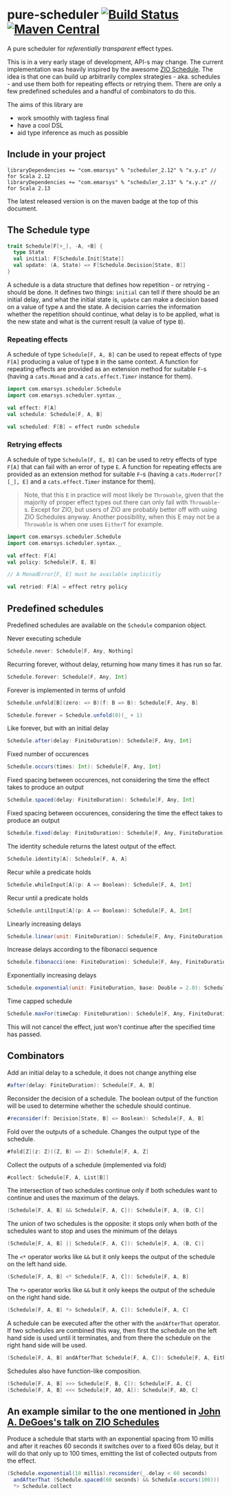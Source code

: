 # pure-scheduler [![Build Status](https://travis-ci.org/emartech/pure-scheduler.svg?branch=master)](https://travis-ci.org/emartech/pure-scheduler) [![Maven Central](https://img.shields.io/maven-central/v/com.emarsys/scheduler_2.12.svg?label=Maven%20Central)](https://search.maven.org/search?q=g:%22com.emarsys%22%20AND%20a:%22scheduler_2.12%22)

A pure scheduler for _referentially transparent_ effect types.

This is in a very early stage of development, API-s may change. The current implementation was heavily inspired by the awesome [ZIO Schedule]. The idea is that one can build up arbitrarily complex strategies - aka. schedules - and use them both for repeating effects or retrying them. There are only a few predefined schedules and a handful of combinators to do this.

The aims of this library are

* work smoothly with tagless final
* have a cool DSL
* aid type inference as much as possible

## Include in your project

```
libraryDependencies += "com.emarsys" % "scheduler_2.12" % "x.y.z" // for Scala 2.12
libraryDependencies += "com.emarsys" % "scheduler_2.13" % "x.y.z" // for Scala 2.13
```

The latest released version is on the maven badge at the top of this document.

## The Schedule type

```scala
trait Schedule[F[+_], -A, +B] {
  type State
  val initial: F[Schedule.Init[State]]
  val update: (A, State) => F[Schedule.Decision[State, B]]
}
```

A schedule is a data structure that defines how repetition - or retrying - should be done. It defines two things: `initial` can tell if there should be an initial delay, and what the initial state is, `update` can make a decision based on a value of type `A` and the state. A decision carries the information whether the repetition should continue, what delay is to be applied, what is the new state and what is the current result (a value of type `B`).

### Repeating effects

A schedule of type `Schedule[F, A, B]` can be used to repeat effects of type `F[A]` producing a value of type `B` in the same context. A function for repeating effects are provided as an extension method for suitable `F`-s (having a `cats.Monad` and a `cats.effect.Timer` instance for them).

```scala
import com.emarsys.scheduler.Schedule
import com.emarsys.scheduler.syntax._

val effect: F[A]
val schedule: Schedule[F, A, B]

val scheduled: F[B] = effect runOn schedule
```

### Retrying effects

A schedule of type `Schedule[F, E, B]` can be used to retry effects of type `F[A]` that can fail with an error of type `E`. A function for repeating effects are provided as an extension method for suitable `F`-s (having a `cats.Moderror[?[_], E]` and a `cats.effect.Timer` instance for them).

> Note, that this `E` in practice will most likely be `Throwable`, given that the majority of proper effect types out there can only fail with `Throwable`-s. Except for ZIO, but users of ZIO are probably better off with using ZIO Schedules anyway. Another possibility, when this E may not be a `Throwable` is when one uses `EitherT` for example.

```scala
import com.emarsys.scheduler.Schedule
import com.emarsys.scheduler.syntax._

val effect: F[A]
val policy: Schedule[F, E, B]

// A MonadError[F, E] must be available implicitly

val retried: F[A] = effect retry policy
```

## Predefined schedules

Predefined schedules are available on the `Schedule` companion object.

Never executing schedule
```scala
Schedule.never: Schedule[F, Any, Nothing]
```

Recurring forever, without delay, returning how many times it has run so far.
```scala
Schedule.forever: Schedule[F, Any, Int]
```

Forever is implemented in terms of unfold
```scala
Schedule.unfold[B](zero: => B)(f: B => B): Schedule[F, Any, B]

Schedule.forever = Schedule.unfold(0)(_ + 1)
```

Like forever, but with an initial delay
```scala
Schedule.after(delay: FiniteDuration): Schedule[F, Any, Int]
```

Fixed number of occurences
```scala
Schedule.occurs(times: Int): Schedule[F, Any, Int]
```

Fixed spacing between occurences, not considering the time the effect takes to produce an output
```scala
Schedule.spaced(delay: FiniteDuration): Schedule[F, Any, Int]
```

Fixed spacing between occurences, considering the time the effect takes to produce an output
```scala
Schedule.fixed(delay: FiniteDuration): Schedule[F, Any, FiniteDuration]
```

The identity schedule returns the latest output of the effect.
```scala
Schedule.identity[A]: Schedule[F, A, A]
```

Recur while a predicate holds
```scala
Schedule.whileInput[A](p: A => Boolean): Schedule[F, A, Int]
```

Recur until a predicate holds
```scala
Schedule.untilInput[A](p: A => Boolean): Schedule[F, A, Int]
```

Linearly increasing delays
```scala
Schedule.linear(unit: FiniteDuration): Schedule[F, Any, FiniteDuration]
```

Increase delays according to the fibonacci sequence
```scala
Schedule.fibonacci(one: FiniteDuration): Schedule[F, Any, FiniteDuration]
```

Exponentially increasing delays
```scala
Schedule.exponential(unit: FiniteDuration, base: Double = 2.0): Schedule[F, Any, FiniteDuration]
```

Time capped schedule
```scala
Schedule.maxFor(timeCap: FiniteDuration): Schedule[F, Any, FiniteDuration]
```
This will not cancel the effect, just won't continue after the specified time has passed.


## Combinators

Add an initial delay to a schedule, it does not change anything else
```scala
#after(delay: FiniteDuration): Schedule[F, A, B]
```

Reconsider the decision of a schedule. The boolean output of the function will be used to determine whether the schedule should continue.
```scala
#reconsider(f: Decision[State, B] => Boolean): Schedule[F, A, B]
```

Fold over the outputs of a schedule. Changes the output type of the schedule.
```scala
#fold[Z](z: Z)((Z, B) => Z): Schedule[F, A, Z]
```

Collect the outputs of a schedule (implemented via fold)
```scala
#collect: Schedule[F, A, List[B]]
```

The intersection of two schedules continue only if both schedules want to continue and uses the maximum of the delays.

```scala
(Schedule[F, A, B] && Schedule[F, A, C]): Schedule[F, A, (B, C)]
```

The union of two schedules is the opposite: it stops only when both of the schedules want to stop and uses the minimum of the delays

```scala
(Schedule[F, A, B] || Schedule[F, A, C]): Schedule[F, A, (B, C)]
```

The `<*` operator works like `&&` but it only keeps the output of the schedule on the left hand side.
```scala
(Schedule[F, A, B] <* Schedule[F, A, C]): Schedule[F, A, B]
```

The `*>` operator works like `&&` but it only keeps the output of the schedule on the right hand side.
```scala
(Schedule[F, A, B] *> Schedule[F, A, C]): Schedule[F, A, C]
```

A schedule can be executed after the other with the `andAfterThat` operator. If two schedules are combined this way, then first the schedule on the left hand side is used until it terminates, and from there the schedule on the right hand side will be used.
```scala
(Schedule[F, A, B] andAfterThat Schedule[F, A, C]): Schedule[F, A, Either[B, C]]
```

Schedules also have function-like composition.

```scala
(Schedule[F, A, B] >>> Schedule[F, B, C]): Schedule[F, A, C]
(Schedule[F, A, B] <<< Schedule[F, A0, A]): Schedule[F, A0, C]
```

## An example similar to the one mentioned in [John A. DeGoes's talk on ZIO Schedules]

Produce a schedule that starts with an exponential spacing from 10 millis and after it reaches 60 seconds it switches over to a fixed 60s delay, but it will do that only up to 100 times, emitting the list of collected outputs from the effect.

```scala
(Schedule.exponential(10 millis).reconsider(_.delay < 60 seconds)
  andAfterThat (Schedule.spaced(60 seconds) && Schedule.occurs(100)))
  *> Schedule.collect
```


[ZIO Schedule]: https://scalaz.github.io/scalaz-zio/datatypes/schedule.html
[John A. DeGoes's talk on ZIO Schedules]: https://www.youtube.com/watch?v=onQSHiafAY8
